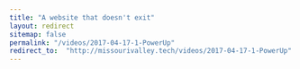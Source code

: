 ```yaml
---
title: "A website that doesn't exit"
layout: redirect
sitemap: false
permalink: "/videos/2017-04-17-1-PowerUp"
redirect_to:  "http://missourivalley.tech/videos/2017-04-17-1-PowerUp"
---
```

